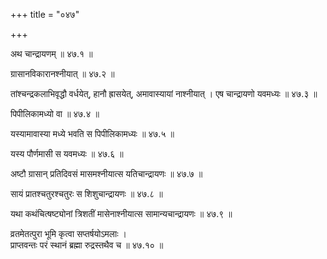 +++
title = "०४७"

+++

अथ चान्द्रायणम् ॥ ४७.१ ॥

ग्रासानविकारानश्नीयात् ॥ ४७.२ ॥

तांश्चन्द्रकलाभिवृद्धौ वर्धयेत्, हानौ ह्रासयेत्, अमावास्यायां नाश्नीयात् । एष चान्द्रायणो यवमध्यः ॥ ४७.३ ॥

पिपीलिकामध्यो वा ॥ ४७.४ ॥

यस्यामावास्या मध्ये भवति स पिपीलिकामध्यः ॥ ४७.५ ॥

यस्य पौर्णमासी स यवमध्यः ॥ ४७.६ ॥

अष्टौ ग्रासान् प्रतिदिवसं मासमश्नीयात्स यतिचान्द्रायणः ॥ ४७.७ ॥

सायं प्रातश्चतुरश्चतुरः स शिशुचान्द्रायणः ॥ ४७.८ ॥

यथा कथंचित्षष्ट्योनां त्रिशतीं मासेनाश्नीयात्स सामान्यचान्द्रायणः ॥ ४७.९ ॥

व्रतमेतत्पुरा भूमि कृत्वा सप्तर्षयोऽमलाः  ।  
प्राप्तवन्तः परं स्थानं ब्रह्मा रुद्रस्तथैव च  ॥ ४७.१० ॥


